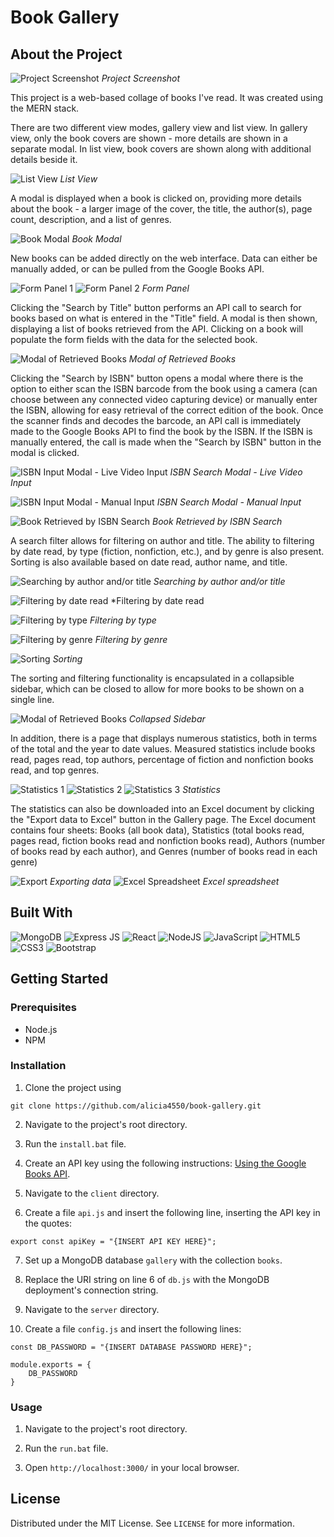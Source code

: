 # Book Gallery

## About the Project

![Project Screenshot](demo_img/demo1.png)
*Project Screenshot*

This project is a web-based collage of books I've read. It was created using the MERN stack.

There are two different view modes, gallery view and list view. In gallery view, only the book covers are shown - more details are shown in a separate modal. In list view, book covers are shown along with additional details beside it.

![List View](demo_img/demo7.png)
*List View*

A modal is displayed when a book is clicked on, providing more details about the book - a larger image of the cover, the title, the author(s), page count, description, and a list of genres.

![Book Modal](demo_img/demo2.png)
*Book Modal*

New books can be added directly on the web interface. Data can either be manually added, or can be pulled from the Google Books API. 

![Form Panel 1](demo_img/demo3.png)
![Form Panel 2](demo_img/demo8.png)
*Form Panel*

Clicking the "Search by Title" button performs an API call to search for books based on what is entered in the "Title" field. A modal is then shown, displaying a list of books retrieved from the API. Clicking on a book will populate the form fields with the data for the selected book. 

![Modal of Retrieved Books](demo_img/demo6.png)
*Modal of Retrieved Books*

Clicking the "Search by ISBN" button opens a modal where there is the option to either scan the ISBN barcode from the book using a camera (can choose between any connected video capturing device) or manually enter the ISBN, allowing for easy retrieval of the correct edition of the book. Once the scanner finds and decodes the barcode, an API call is immediately made to the Google Books API to find the book by the ISBN. If the ISBN is manually entered, the call is made when the "Search by ISBN" button in the modal is clicked.

![ISBN Input Modal - Live Video Input](demo_img/demo15.png)
*ISBN Search Modal - Live Video Input*

![ISBN Input Modal - Manual Input](demo_img/demo16.png)
*ISBN Search Modal - Manual Input*

![Book Retrieved by ISBN Search](demo_img/demo17.png)
*Book Retrieved by ISBN Search*

A search filter allows for filtering on author and title. The ability to filtering by date read, by type (fiction, nonfiction, etc.), and by genre is also present. Sorting is also available based on date read, author name, and title.

![Searching by author and/or title](demo_img/demo4.png)
*Searching by author and/or title*

![Filtering by date read](demo_img/demo20.png)
*Filtering by date read

![Filtering by type](demo_img/demo9.png)
*Filtering by type*

![Filtering by genre](demo_img/demo10.png)
*Filtering by genre*

![Sorting](demo_img/demo5.png)
*Sorting*

The sorting and filtering functionality is encapsulated in a collapsible sidebar, which can be closed to allow for more books to be shown on a single line.

![Modal of Retrieved Books](demo_img/demo14.png)
*Collapsed Sidebar*

In addition, there is a page that displays numerous statistics, both in terms of the total and the year to date values. Measured statistics include books read, pages read, top authors, percentage of fiction and nonfiction books read, and top genres.

![Statistics 1](demo_img/demo11.png)
![Statistics 2](demo_img/demo12.png)
![Statistics 3](demo_img/demo13.png)
*Statistics* 

The statistics can also be downloaded into an Excel document by clicking the "Export data to Excel" button in the Gallery page. The Excel document contains four sheets: Books (all book data), Statistics (total books read, pages read, fiction books read and nonfiction books read), Authors (number of books read by each author), and Genres (number of books read in each genre)

![Export](demo_img/demo18.png)
*Exporting data*
![Excel Spreadsheet](demo_img/demo19.png)
*Excel spreadsheet*

## Built With
![MongoDB](https://img.shields.io/badge/MongoDB-4EA94B?style=for-the-badge&logo=mongodb&logoColor=white)
![Express JS](https://img.shields.io/badge/Express%20js-000000?style=for-the-badge&logo=express&logoColor=white)
![React](https://img.shields.io/badge/react-%2320232a.svg?style=for-the-badge&logo=react&logoColor=%2361DAFB)
![NodeJS](https://img.shields.io/badge/Node%20js-339933?style=for-the-badge&logo=nodedotjs&logoColor=white)
![JavaScript](https://img.shields.io/badge/javascript-%23323330.svg?style=for-the-badge&logo=javascript&logoColor=%23F7DF1E)
![HTML5](https://img.shields.io/badge/html5-%23E34F26.svg?style=for-the-badge&logo=html5&logoColor=white)
![CSS3](https://img.shields.io/badge/css3-%231572B6.svg?style=for-the-badge&logo=css3&logoColor=white)
![Bootstrap](https://img.shields.io/badge/Bootstrap-563D7C?style=for-the-badge&logo=bootstrap&logoColor=white)

## Getting Started

### Prerequisites

+ Node.js
+ NPM

### Installation

1. Clone the project using 
```
git clone https://github.com/alicia4550/book-gallery.git
```

2. Navigate to the project's root directory.

3. Run the `install.bat` file.

4. Create an API key using the following instructions: [Using the Google Books API](https://developers.google.com/books/docs/v1/using).

5. Navigate to the `client` directory.

6. Create a file `api.js` and insert the following line, inserting the API key in the quotes:
```
export const apiKey = "{INSERT API KEY HERE}";
```

7. Set up a MongoDB database `gallery` with the collection `books`.

8. Replace the URI string on line 6 of `db.js` with the MongoDB deployment's connection string.

9. Navigate to the `server` directory.

10. Create a file `config.js` and insert the following lines:
```
const DB_PASSWORD = "{INSERT DATABASE PASSWORD HERE}";

module.exports = {
    DB_PASSWORD
}
```

### Usage

1. Navigate to the project's root directory.

2. Run the `run.bat` file.

3. Open `http://localhost:3000/` in your local browser.

## License

Distributed under the MIT License. See `LICENSE` for more information.